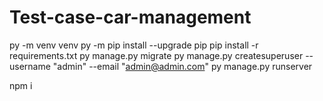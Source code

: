 # Test-case-car-management
py -m venv venv
py -m pip install --upgrade pip
pip install -r requirements.txt
py manage.py migrate
py manage.py createsuperuser --username "admin" --email "admin@admin.com"
py manage.py runserver

npm i
